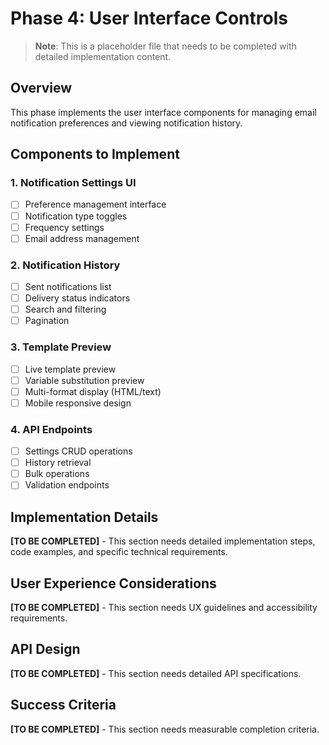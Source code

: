 # Phase 4: User Interface Controls

> **Note**: This is a placeholder file that needs to be completed with detailed implementation content.

## Overview
This phase implements the user interface components for managing email notification preferences and viewing notification history.

## Components to Implement

### 1. Notification Settings UI
- [ ] Preference management interface
- [ ] Notification type toggles
- [ ] Frequency settings
- [ ] Email address management

### 2. Notification History
- [ ] Sent notifications list
- [ ] Delivery status indicators
- [ ] Search and filtering
- [ ] Pagination

### 3. Template Preview
- [ ] Live template preview
- [ ] Variable substitution preview
- [ ] Multi-format display (HTML/text)
- [ ] Mobile responsive design

### 4. API Endpoints
- [ ] Settings CRUD operations
- [ ] History retrieval
- [ ] Bulk operations
- [ ] Validation endpoints

## Implementation Details
**[TO BE COMPLETED]** - This section needs detailed implementation steps, code examples, and specific technical requirements.

## User Experience Considerations
**[TO BE COMPLETED]** - This section needs UX guidelines and accessibility requirements.

## API Design
**[TO BE COMPLETED]** - This section needs detailed API specifications.

## Success Criteria
**[TO BE COMPLETED]** - This section needs measurable completion criteria.